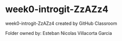 # week0-introgit-ZzAZz4
week0-introgit-ZzAZz4 created by GitHub Classroom

Folder owned by: Esteban Nicolas Villacorta Garcia
